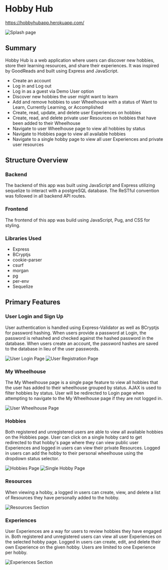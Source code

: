 # Hobby Hub

https://hobbyhubapp.herokuapp.com/

![Splash page](images/splash-page.png)

## Summary

Hobby Hub is a web application where users can discover new hobbies, store their learning resources, and share their experiences. It was inspired by GoodReads and built using Express and JavaScript.

- Create an account
- Log in and Log out
- Log in as a guest via Demo User option
- Discover new hobbies the user might want to learn
- Add and remove hobbies to user Wheelhouse with a status of Want to Learn, Currently Learning, or Accomplished
- Create, read, update, and delete user Experiences on hobbies
- Create, read, and delete private user Resources on hobbies that have been added to their Wheelhouse
- Navigate to user Wheelhouse page to view all hobbies by status
- Navigate to Hobbies page to view all available hobbies
- Navigate to a single hobby page to view all user Experiences and private user resources

## Structure Overview

### Backend

The backend of this app was built using JavaScript and Express utilizing sequelize to interact with a postgreSQL database. The ReSTful convention was followed in all backend API routes.

### Frontend

The frontend of this app was build using JavaScript, Pug, and CSS for styling.

### Libraries Used

- Express
- BCryptjs
- cookie-parser
- csurf
- morgan
- pg
- per-env
- Sequelize

## Primary Features

### User Login and Sign Up

User authentication is handled using Express-Validator as well as BCryptjs for password hashing. When users provide a password at Login, the password is rehashed and checked against the hashed password in the database. When users create an account, the password hashes are saved to the database in lieu of the user passwords.

![User Login Page](images/login-page.png)
![User Registration Page](images/register-page.png)

### My Wheelhouse

The My Wheelhouse page is a single page feature to view all hobbies that the user has added to their wheelhouse grouped by status. AJAX is used to filter hobbies by status. User will be redirected to Login page when attempting to navigate to the My Wheelhouse page if they are not logged in.

![User Wheelhouse Page](images/my-wheelhouse-page.png)

### Hobbies

Both registered and unregistered users are able to view all available hobbies on the Hobbies page. User can click on a single hobby card to get redirected to that hobby's page where they can view public user Experiences and logged in users can view their private Resources. Logged in users can add the hobby to their personal wheelhouse using the dropdown status selector.

![Hobbies Page](images/hobbies-page.png)
![Single Hobby Page](images/hobby-page.png)

### Resources

When viewing a hobby, a logged in users can create, view, and delete a list of Resources they have personally added to the hobby.

![Resources Section](images/resources-section.png)

### Experiences

User Experiences are a way for users to review hobbies they have engaged in. Both registered and unregistered users can view all user Experiences on the selected hobby page. Logged in users can create, edit, and delete their own Experience on the given hobby. Users are limited to one Experience per hobby.

![Experiences Section](images/experiences-section.png)
